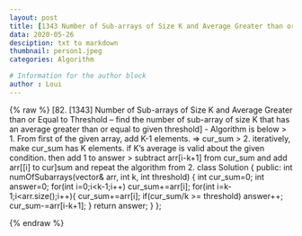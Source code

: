 ```yaml
---
layout: post
title: [1343 Number of Sub-arrays of Size K and Average Greater than or Equal to Threshold]
data: 2020-05-26
desciption: txt to markdown
thumbnail: person1.jpeg
categories: Algorithm

# Information for the author block
author : Loui
---
```


{% raw %}
	﻿[82. [1343] Number of Sub-arrays of Size K and Average Greater than or Equal to Threshold – find the number of sub-array of size K that has an average greater than or equal to given threshold]
	- Algorithm is below
	> 1. From first of the given array, add K-1 elements. => cur_sum
	> 2. iteratively, make cur_sum has K elements. if K’s average is valid about the given condition. then add 1 to answer
	> subtract arr[i-k+1] from cur_sum and add arr[[i] to cur]sum and repeat the algorithm from 2.
	class Solution {
	public:
	    int numOfSubarrays(vector<int>& arr, int k, int threshold) {
	        int cur_sum=0;
	        int answer=0;
	        for(int i=0;i<k-1;i++)
	            cur_sum+=arr[i];
	        for(int i=k-1;i<arr.size();i++){
	            cur_sum+=arr[i];
	            if(cur_sum/k >= threshold) answer++;
	            cur_sum-=arr[i-k+1];
	        }
	        return answer;
	    }
	};
	
{% endraw %}
